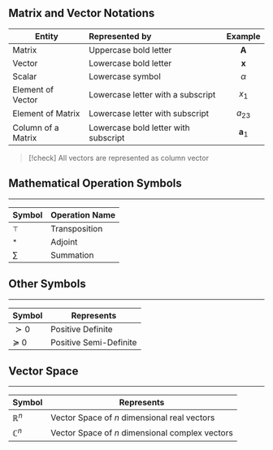 
## Matrix and Vector Notations 

| Entity | Represented by | Example |
| ---- | :--- | :--: |
| Matrix | Uppercase bold letter | $\textbf{A}$ |
| Vector | Lowercase bold letter | $\mathbf{x}$ |
| Scalar | Lowercase symbol | $\alpha$ |
| Element of Vector | Lowercase letter with a subscript | $x_1$ |
| Element of Matrix | Lowercase letter with subscript | $a_{23}$ |
| Column of a Matrix | Lowercase bold letter with subscript | $\textbf{a}_1$ |

> [!check] All vectors are represented as column vector


## Mathematical Operation Symbols
--------------

| Symbol | Operation Name |
| ---- | ---- |
| $^{\top}$ | Transposition |
| $^{*}$ | Adjoint |
| $\sum$ | Summation |


## Other Symbols
---------------------------

| Symbol   | Represents      |
| --------- | ---------------------- |
| $\succ 0$          | Positive Definite                       |
| $\succeq$ 0 | Positive Semi-Definite |
## Vector Space
---------------------

| Symbol | Represents |
| ---- | ---- |
| $\mathbb{R}^{n}$ | Vector Space of $n$ dimensional real vectors |
| $\mathbb{C}^n$ | Vector  Space of $n$ dimensional complex vectors |

